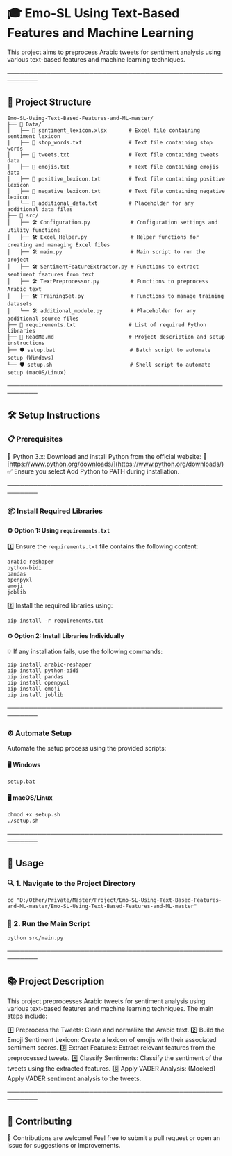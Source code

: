 # 🎓 Emo-SL Using Text-Based Features and Machine Learning

This project aims to preprocess Arabic tweets for sentiment analysis using various text-based features and machine learning techniques.

─────────────────────────────────────────────────────────

## 📁 Project Structure  
```
Emo-SL-Using-Text-Based-Features-and-ML-master/
├── 📂 Data/
│   ├── 📄 sentiment_lexicon.xlsx       # Excel file containing sentiment lexicon
│   ├── 📄 stop_words.txt               # Text file containing stop words
│   ├── 📄 tweets.txt                   # Text file containing tweets data
│   ├── 📄 emojis.txt                   # Text file containing emojis data
│   ├── 📄 positive_lexicon.txt         # Text file containing positive lexicon
│   ├── 📄 negative_lexicon.txt         # Text file containing negative lexicon
│   └── 📄 additional_data.txt          # Placeholder for any additional data files
├── 📂 src/
│   ├── 🛠️ Configuration.py             # Configuration settings and utility functions
│   ├── 🛠️ Excel_Helper.py              # Helper functions for creating and managing Excel files
│   ├── 🛠️ main.py                      # Main script to run the project
│   ├── 🛠️ SentimentFeatureExtractor.py # Functions to extract sentiment features from text
│   ├── 🛠️ TextPreprocessor.py          # Functions to preprocess Arabic text
│   ├── 🛠️ TrainingSet.py               # Functions to manage training datasets
│   └── 🛠️ additional_module.py         # Placeholder for any additional source files
├── 📄 requirements.txt                 # List of required Python libraries
├── 📄 ReadMe.md                        # Project description and setup instructions
├── 🛡️ setup.bat                        # Batch script to automate setup (Windows)
└── 🛡️ setup.sh                         # Shell script to automate setup (macOS/Linux)
```



─────────────────────────────────────────────────────────

## 🛠️ Setup Instructions

### 📋 Prerequisites

🐍 Python 3.x: Download and install Python from the official website:
🔗 [https://www.python.org/downloads/](https://www.python.org/downloads/)
✅ Ensure you select Add Python to PATH during installation.

─────────────────────────────────────────────────────────

### 📦 Install Required Libraries

#### ⚙️ Option 1: Using `requirements.txt`

1️⃣ Ensure the `requirements.txt` file contains the following content:

```
arabic-reshaper
python-bidi
pandas
openpyxl
emoji
joblib
```

2️⃣ Install the required libraries using:

```
pip install -r requirements.txt
```

#### ⚙️ Option 2: Install Libraries Individually

💡 If any installation fails, use the following commands:

```
pip install arabic-reshaper
pip install python-bidi
pip install pandas
pip install openpyxl
pip install emoji
pip install joblib
```

─────────────────────────────────────────────────────────

### ⚙️ Automate Setup

Automate the setup process using the provided scripts:

#### 🖥️ Windows

```
setup.bat
```

#### 🖥️ macOS/Linux

```
chmod +x setup.sh
./setup.sh
```

─────────────────────────────────────────────────────────

## 🚀 Usage

### 🔍 1. Navigate to the Project Directory

```
cd "D:/Other/Private/Master/Project/Emo-SL-Using-Text-Based-Features-and-ML-master/Emo-SL-Using-Text-Based-Features-and-ML-master"
```

### 🔧 2. Run the Main Script

```
python src/main.py
```

─────────────────────────────────────────────────────────

## 📚 Project Description

This project preprocesses Arabic tweets for sentiment analysis using various text-based features and machine learning techniques. The main steps include:

1️⃣ Preprocess the Tweets: Clean and normalize the Arabic text.
2️⃣ Build the Emoji Sentiment Lexicon: Create a lexicon of emojis with their associated sentiment scores.
3️⃣ Extract Features: Extract relevant features from the preprocessed tweets.
4️⃣ Classify Sentiments: Classify the sentiment of the tweets using the extracted features.
5️⃣ Apply VADER Analysis: (Mocked) Apply VADER sentiment analysis to the tweets.

─────────────────────────────────────────────────────────

## 🤝 Contributing

🙌 Contributions are welcome!
Feel free to submit a pull request or open an issue for suggestions or improvements.
